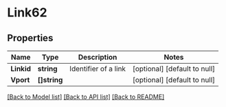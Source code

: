 # Link62

## Properties
Name | Type | Description | Notes
------------ | ------------- | ------------- | -------------
**Linkid** | **string** | Identifier of a link | [optional] [default to null]
**Vport** | **[]string** |  | [optional] [default to null]

[[Back to Model list]](../README.md#documentation-for-models) [[Back to API list]](../README.md#documentation-for-api-endpoints) [[Back to README]](../README.md)


